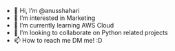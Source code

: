 - 👋 Hi, I’m @anusshahari
- 👀 I’m interested in Marketing
- 🌱 I’m currently learning AWS Cloud
- 💞️ I’m looking to collaborate on Python related projects
- 📫 How to reach me DM me! :D

<!---
anusshahari/anusshahari is a ✨ special ✨ repository because its `README.md` (this file) appears on your GitHub profile.
You can click the Preview link to take a look at your changes.
--->
